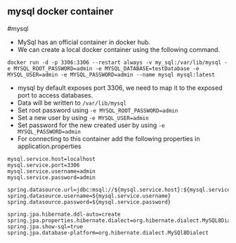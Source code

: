 ## mysql docker container
#mysql
- MySql has an official container in docker hub.
- We can create a local docker container using the following command.

```commandline
docker run -d -p 3306:3306 --restart always -v my_sql:/var/lib/mysql -e MYSQL_ROOT_PASSWORD=admin -e MYSQL_DATABASE=testDatabase -e MYSQL_USER=admin -e MYSQL_PASSWORD=admin --name mysql mysql:latest
```

- mysql by default exposes port 3306, we need to map it to the exposed port to access databases.
- Data will be written to `/var/lib/mysql`
- Set root password using `-e MYSQL_ROOT_PASSWORD=admin`
- Set a new user by using `-e MYSQL_USER=admin`
- Set password for the new created user by using `-e MYSQL_PASSWORD=admin`
- For connecting to this container add the following properties in application.properties

```properties
mysql.service.host=localhost
mysql.service.port=3306
mysql.service.username=admin
mysql.service.password=admin

spring.datasource.url=jdbc:msql://${mysql.service.host}:${mysql.service.port}/testdirector
spring.datasource.username=${mysql.service.username}
spring.datasource.password=${mysql.service.password}

spring.jpa.hibernate.ddl-auto=create
spring.jpa.properties.hibernate.dialect=org.hibernate.dialect.MySQL8Dialect
spring.jpa.show-sql=true
spring.jpa.database-platform=org.hibernate.dialect.MySQl8Dialect
```
